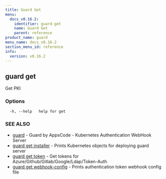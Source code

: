 ```yaml
---
title: Guard Get
menu:
  docs_v0.16.2:
    identifier: guard-get
    name: Guard Get
    parent: reference
product_name: guard
menu_name: docs_v0.16.2
section_menu_id: reference
info:
  version: v0.16.2
---
```


## guard get

Get PKI

### Options

```
  -h, --help   help for get
```

### SEE ALSO

* [guard](/docs/v0.16.2/reference/guard)	 - Guard by AppsCode - Kubernetes Authentication WebHook Server
* [guard get installer](/docs/v0.16.2/reference/guard_get_installer)	 - Prints Kubernetes objects for deploying guard server
* [guard get token](/docs/v0.16.2/reference/guard_get_token)	 - Get tokens for Azure/Github/Gitlab/Google/Ldap/Token-Auth
* [guard get webhook-config](/docs/v0.16.2/reference/guard_get_webhook-config)	 - Prints authentication token webhook config file

